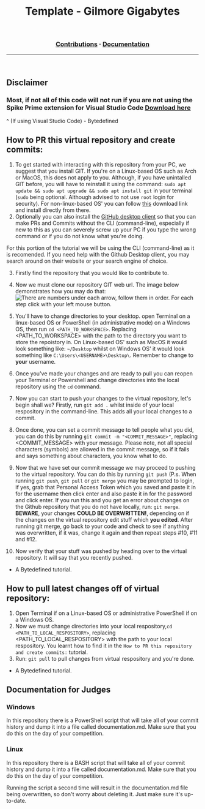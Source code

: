 
<h1 align="center">
  <strong>Template - Gilmore Gigabytes</strong>
</h1>

<br>

<h3 align="center">
  <a href="#">Contributions</a>
  <span>·</span>
  <a href="">Documentation</a>
</h3>

---
<br>

## **Disclaimer**

### Most, if not all of this code will not run if you are not using the Spike Prime extension for Visual Studio Code <a href="https://marketplace.visualstudio.com/items?itemName=PeterStaev.lego-spikeprime-mindstorms-vscode" target="_blank">Download here</a>

^ (If using Visual Studio Code) - Bytedefined

## How to PR this virtual repository and create commits:
1. To get started with interacting with this repository from your PC, we suggest that you install GIT. If you're on a Linux-based OS such as Arch or MacOS, this does not apply to you. Although, if you have unintalled GIT before, you will have to reinstall it using the command: `sudo apt update && sudo apt upgrade && sudo apt install git` in your terminal (`sudo` being optional. Although advised to not use `root` login for security). For non-linux-based OS' you can follow <a href="https://git-scm.com/downloads" target="_blank">this</a> download link and install directly from there.
2. Optionally you can also install the <a href="https://desktop.github.com/" target="_blank">GitHub desktop client</a> so that you can make PRs and Commits without the CLI (command-line), especially if new to this as you can severely screw up your PC if you type the wrong command or if you do not know what you're doing.

For this portion of the tutorial we will be using the CLI (command-line) as it is recomended. If you need help with the Github Desktop client, you may search around on their website or your search engine of choice.

3. Firstly find the repository that you would like to contribute to.
4. Now we must clone our repository GIT web url. The image below demonstrates how you may do that:
![There are numbers under each arrow, follow them in order. For each step click with your left mouse button.](https://media.discordapp.net/attachments/879991970167160832/931775304626753586/Screen_Shot_2022-01-15_at_12.57.31_pm.png?width=1008&height=572)
5. You'll have to change directories to your desktop. open Terminal on a linux-based OS or PowerShell (in administrative mode) on a Windows OS, then run `cd <PATH_TO_WORKSPACE>`. Replacing <PATH_TO_WORKSPACE> with the path to the directory you want to store the repoistory in. On Linux-based OS' such as MacOS it would look something like: `~/Desktop` whilst on Windows OS' it would look something like `C:\Users\<USERNAME>\Desktop\`. Remember to change <USERNAME> to **your** username.

9. Once you've made your changes and are ready to pull you can reopen your Terminal or Powershell and change directories into the local repository using the `cd` command.
10. Now you can start to push your changes to the virtual repository, let's begin shall we? Firstly, run `git add .` whilst inside of your local respository in the command-line. This adds all your local changes to a commit.
11. Once done, you can set a commit message to tell people what you did, you can do this by running `git commit -m "<COMMIT_MESSAGE>"`, replacing <COMMIT_MESSAGE> with your message. Please note, not all special characters (symbols) are allowed in the commit message, so if it fails and says something about characters, you know what to do.
12. Now that we have set our commit message we may proceed to pushing to the virtual repository. You can do this by running `git push` (P.s. When running `git push`, `git pull` or `git merge` you may be prompted to login, if yes, grab that Personal Access Token which you saved and paste it in for the username then click enter and also paste it in for the password and click enter. If you run this and you get an error about changes on the Github repository that you do not have locally, run: `git merge`. **BEWARE**, your changes **COULD BE OVERWRITTEN!**, depending on if the changes on the virtual repository edit stuff which **you edited**. After running git merge, go back to your code and check to see if anything was overwritten, if it was, change it again and then repeat steps #10, #11 and #12.
13. Now verify that your stuff was pushed by heading over to the virtual repository. It will say that you recently pushed.

- A Bytedefined tutorial.

## How to pull latest changes off of virtual repository:
1. Open Terminal if on a Linux-based OS or administrative PowerShell if on a Windows OS.
2. Now we must change directories into your local respository,`cd <PATH_TO_LOCAL_RESPOSITORY>`, replacing <PATH_TO_LOCAL_RESPOSITORY> with the path to your local respository. You learnt how to find it in the `How to PR this repository and create commits:` tutorial.
3. Run: `git pull` to pull changes from virtual respository and you're done.

- A Bytedefined tutorial.

## Documentation for Judges
### Windows
In this repository there is a PowerShell script that will take all of your commit history and dump it into a file called documentation.md. Make sure that you do this on the day of your competition.
### Linux
In this repository there is a BASH script that will take all of your commit history and dump it into a file called documentation.md. Make sure that you do this on the day of your competition.

Running the script a second time will result in the documentation.md file being overwritten, so don't worry about deleting it. Just make sure it's up-to-date.
